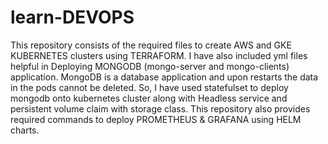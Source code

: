# learn-DEVOPS
This repository consists of the required files to create AWS and GKE KUBERNETES clusters using TERRAFORM. I have also included yml files helpful in Deploying MONGODB (mongo-server and mongo-clients) application. MongoDB is a database application and upon restarts the data in the pods cannot be deleted. So, I have used statefulset to deploy mongodb onto kubernetes cluster along with Headless service and persistent volume claim with storage class. This repository also provides required commands to deploy PROMETHEUS & GRAFANA using HELM charts.
